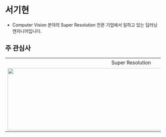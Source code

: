 # 서기현
- Computer Vision 분야의 Super Resolution 전문 기업에서 일하고 있는 딥러닝 엔지니어입니다.

## 주 관심사

<table>
    <tr>
        <td><center>Super Resolution</center></td>
        <td><center>경량화</center></td>
        <td><center>Object Detection</center></td>
        <td><center>드론 및 스마트카 On-Device</center></td>
    </tr>
    <tr>
    	<td>
    		<center><img src="https://user-images.githubusercontent.com/72849922/120791342-10460c80-c56f-11eb-931e-8eccd12a2efc.jpg" height="200px" width="800px" ></center>
    	</td>
    	<td>
    		<center><img src="https://user-images.githubusercontent.com/72849922/120789704-ebe93080-c56c-11eb-9ecd-9c4afc155195.png" height="200px" width="800px"></center>
    	</td>
    	<td>
    		<center><img src="https://user-images.githubusercontent.com/72849922/120789855-1cc96580-c56d-11eb-984d-7385b79800f0.jpeg" height="200px" width="800px"></center>
    	</td>
      <td>
    		<center><img src="https://user-images.githubusercontent.com/72849922/120790204-982b1700-c56d-11eb-9568-afe899b9dfb4.jpeg" height="200px" width="800px"></center>
    	</td>
    </tr>

</table>
